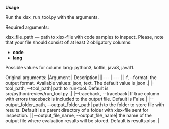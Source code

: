 **Usage**

Run the xlsx_run_tool.py with the arguments.

Required arguments:

xlsx_file_path — path to xlsx-file with code samples to inspect.
Please, note that your file should consist of at least 2 obligatory columns:
- **code** 
- **lang** 

Possible values for column lang: python3, kotlin, java8, java11.

Original arguments:
|Argument | Description|
| --- | --- |
|‑f, ‑‑format| the output format. Available values: json, text. The default value is json .|
|-tool_path, --tool_path| path to run-tool. Default is src/python/review/run_tool.py .|
|--traceback, --traceback| If true column with errors traceback is included to the output file. Default is False.|
|--output_folder_path, --output_folder_path| path to the folder to store file with results. Default is a parent directory of a folder with xlsx-file sent for inspection. |
|--output_file_name, --output_file_name| the name of the output file where evaluation results will be stored. Default is results.xlsx .|